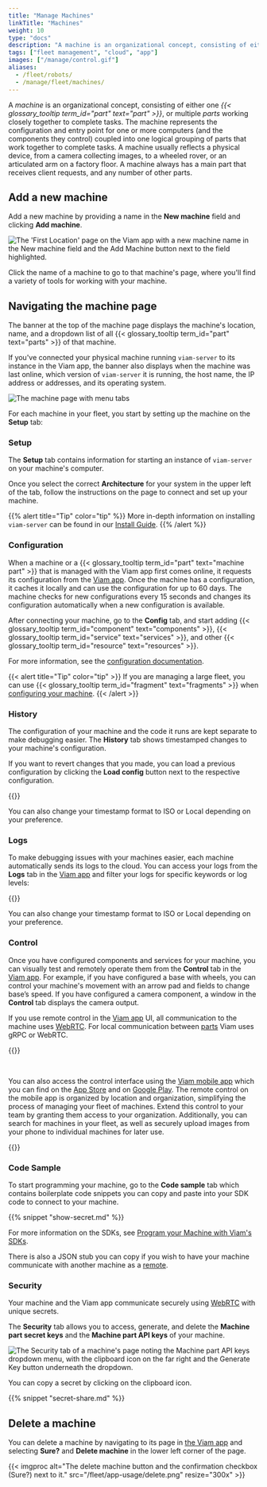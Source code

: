 ```yaml
---
title: "Manage Machines"
linkTitle: "Machines"
weight: 10
type: "docs"
description: "A machine is an organizational concept, consisting of either one or multiple parts working closely together to complete tasks."
tags: ["fleet management", "cloud", "app"]
images: ["/manage/control.gif"]
aliases:
  - /fleet/robots/
  - /manage/fleet/machines/
---
```


A _machine_ is an organizational concept, consisting of either one <em>{{< glossary_tooltip term_id="part" text="part" >}}</em>, or multiple _parts_ working closely together to complete tasks.
The machine represents the configuration and entry point for one or more computers (and the components they control) coupled into one logical grouping of parts that work together to complete tasks.
A machine usually reflects a physical device, from a camera collecting images, to a wheeled rover, or an articulated arm on a factory floor.
A machine always has a main part that receives client requests, and any number of other parts.

## Add a new machine

Add a new machine by providing a name in the **New machine** field and clicking **Add machine**.

![The 'First Location' page on the Viam app with a new machine name in the New machine field and the Add Machine button next to the field highlighted.](/fleet/app-usage/create-machine.png)

Click the name of a machine to go to that machine's page, where you'll find a variety of tools for working with your machine.

## Navigating the machine page

The banner at the top of the machine page displays the machine's location, name, and a dropdown list of all {{< glossary_tooltip term_id="part" text="parts" >}} of that machine.

If you've connected your physical machine running `viam-server` to its instance in the Viam app, the banner also displays when the machine was last online, which version of `viam-server` it is running, the host name, the IP address or addresses, and its operating system.

![The machine page with menu tabs](/fleet/app-usage/machine-page.png)

For each machine in your fleet, you start by setting up the machine on the **Setup** tab:

### Setup

The **Setup** tab contains information for starting an instance of `viam-server` on your machine's computer.

Once you select the correct **Architecture** for your system in the upper left of the tab, follow the instructions on the page to connect and set up your machine.

{{% alert title="Tip" color="tip" %}}
More in-depth information on installing `viam-server` can be found in our [Install Guide](/get-started/installation/#install-viam-server).
{{% /alert %}}

### Configuration

When a machine or a {{< glossary_tooltip term_id="part" text="machine part" >}} that is managed with the Viam app first comes online, it requests its configuration from the [Viam app](https://app.viam.com).
Once the machine has a configuration, it caches it locally and can use the configuration for up to 60 days.
The machine checks for new configurations every 15 seconds and changes its configuration automatically when a new configuration is available.

After connecting your machine, go to the **Config** tab, and start adding {{< glossary_tooltip term_id="component" text="components" >}}, {{< glossary_tooltip term_id="service" text="services" >}}, and other {{< glossary_tooltip term_id="resource" text="resources" >}}.

For more information, see the [configuration documentation](/build/configure/#the-config-tab).

{{< alert title="Tip" color="tip" >}}
If you are managing a large fleet, you can use {{< glossary_tooltip term_id="fragment" text="fragments" >}} when [configuring your machine](/build/configure/).
{{< /alert >}}

### History

The configuration of your machine and the code it runs are kept separate to make debugging easier.
The **History** tab shows timestamped changes to your machine's configuration.

If you want to revert changes that you made, you can load a previous configuration by clicking the **Load config** button next to the respective configuration.

{{<gif webm_src="/manage/load-prev-config.webm" mp4_src="/manage/load-prev-config.mp4" alt="Load a previous config from the UI" max-width="800px">}}

You can also change your timestamp format to ISO or Local depending on your preference.

### Logs

To make debugging issues with your machines easier, each machine automatically sends its logs to the cloud.
You can access your logs from the **Logs** tab in the [Viam app](https://app.viam.com) and filter your logs for specific keywords or log levels:

{{<gif webm_src="/manage/log-filtering.webm" mp4_src="/manage/log-filtering.mp4" alt="Filter logs by term of log level in the UI" max-width="800px">}}

You can also change your timestamp format to ISO or Local depending on your preference.

### Control

Once you have configured components and services for your machine, you can visually test and remotely operate them from the **Control** tab in the [Viam app](https://app.viam.com).
For example, if you have configured a base with wheels, you can control your machine's movement with an arrow pad and fields to change base’s speed.
If you have configured a camera component, a window in the **Control** tab displays the camera output.

If you use remote control in the [Viam app](https://app.viam.com) UI, all communication to the machine uses [WebRTC](https://pkg.go.dev/go.viam.com/utils@v0.0.3/rpc#hdr-Connection).
For local communication between [parts](/build/configure/parts-and-remotes/#machine-parts) Viam uses gRPC or WebRTC.

{{<gif webm_src="/manage/control.webm" mp4_src="/manage/control.mp4" alt="Using the control tab" max-width="800px">}}

<br>

You can also access the control interface using the [Viam mobile app](/fleet/#the-viam-mobile-app)
which you can find on the [App Store](https://apps.apple.com/vn/app/viam-robotics/id6451424162) and on [Google Play](https://play.google.com/store/apps/details?id=com.viam.viammobile&hl=en&gl=US). The remote control on the mobile app is organized by location and organization, simplifying the process of managing your fleet of machines.
Extend this control to your team by granting them access to your organization.
Additionally, you can search for machines in your fleet, as well as securely upload images from your phone to individual machines for later use.

{{<gif webm_src="/manage/mobile_app_search.webm" mp4_src="/manage/mobile_app_search.mp4" alt="Using the control interface under the locations tab on the Viam mobile app" max-width="200px">}}

### Code Sample

To start programming your machine, go to the **Code sample** tab which contains boilerplate code snippets you can copy and paste into your SDK code to connect to your machine.

{{% snippet "show-secret.md" %}}

For more information on the SDKs, see [Program your Machine with Viam's SDKs](/build/program/apis/).

There is also a JSON stub you can copy if you wish to have your machine communicate with another machine as a [remote](/build/configure/parts-and-remotes/).

### Security

Your machine and the Viam app communicate securely using [WebRTC](https://pkg.go.dev/go.viam.com/utils@v0.0.3/rpc#hdr-Connection) with unique secrets.

The **Security** tab allows you to access, generate, and delete the **Machine part secret keys** and the **Machine part API keys** of your machine.

![The Security tab of a machine's page noting the Machine part API keys dropdown menu, with the clipboard icon on the far right and the Generate Key button underneath the dropdown.](/fleet/app-usage/machine-secrets.png)

You can copy a secret by clicking on the clipboard icon.

{{% snippet "secret-share.md" %}}

## Delete a machine

You can delete a machine by navigating to its page in [the Viam app](https://app.viam.com) and selecting **Sure?** and **Delete machine** in the lower left corner of the page.

{{< imgproc alt="The delete machine button and the confirmation checkbox (Sure?) next to it." src="/fleet/app-usage/delete.png" resize="300x" >}}
